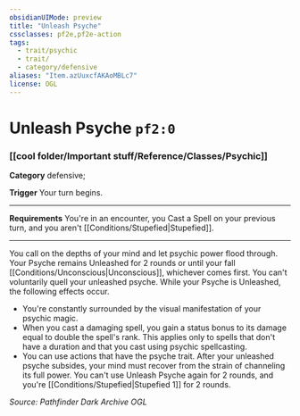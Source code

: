 ```yaml
---
obsidianUIMode: preview
title: "Unleash Psyche"
cssclasses: pf2e,pf2e-action
tags:
  - trait/psychic
  - trait/
  - category/defensive
aliases: "Item.azUuxcfAKAoMBLc7"
license: OGL
---
```

# Unleash Psyche `pf2:0`

### [[cool folder/Important stuff/Reference/Classes/Psychic]]

**Category** defensive; 




**Trigger** Your turn begins.

* * *

**Requirements** You're in an encounter, you Cast a Spell on your previous turn, and you aren't [[Conditions/Stupefied|Stupefied]].

* * *

You call on the depths of your mind and let psychic power flood through. Your Psyche remains Unleashed for 2 rounds or until your fall [[Conditions/Unconscious|Unconscious]], whichever comes first. You can't voluntarily quell your unleashed psyche. While your Psyche is Unleashed, the following effects occur.

*   You're constantly surrounded by the visual manifestation of your psychic magic.
*   When you cast a damaging spell, you gain a status bonus to its damage equal to double the spell's rank. This applies only to spells that don't have a duration and that you cast using psychic spellcasting.
*   You can use actions that have the psyche trait. After your unleashed psyche subsides, your mind must recover from the strain of channeling its full power. You can't use Unleash Psyche again for 2 rounds, and you're [[Conditions/Stupefied|Stupefied 1]] for 2 rounds.

*Source: Pathfinder Dark Archive*
*OGL*
